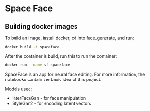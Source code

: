 # Space Face

## Building docker images

To build an image, install docker, cd into face_generate, and run:

```bash
docker build -t spaceface .
```

After the container is build, run this to run the container:

```bash
docker run --name sf spaceface
```

SpaceFace is an app for neural face editing.
For more information, the notebooks contain the basic idea of this project.

Models used:
* InterFaceGan - for face manipulation
* StyleGan2 - for encoding latent vectors
